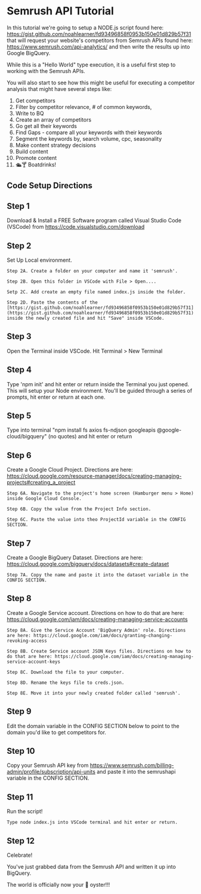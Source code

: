 # Semrush API Tutorial
In this tutorial we're going to setup a NODE.js script found here: https://gist.github.com/noahlearner/fd93496858f0953b150e01d829b57f31 that will request your website's competitors from Semrush APIs found here: https://www.semrush.com/api-analytics/ and then write the results up into Google BigQuery.

While this is a "Hello World" type execution, it is a useful first step to working with the Semrush APIs.

You will also start to see how this might be useful for executing a competitor analysis that might have several steps like:

1. Get competitors
2. Filter by competitor relevance, # of common keywords,  
3. Write to BQ
4. Create an array of competitors
5. Go get all their keywords
6. Find Gaps - compare all your keywords with their keywords
7. Segment the keywords by, search volume, cpc, seasonality
8. Make content strategy decisions
9. Build content
10. Promote content
11. 🛳🍸 Boatdrinks!

## Code Setup Directions

## Step 1 
Download & Install a FREE Software program called Visual Studio Code (VSCode) from https://code.visualstudio.com/download
## Step 2 
Set Up Local environment. 

    Step 2A. Create a folder on your computer and name it 'semrush'.
    
    Step 2B. Open this folder in VSCode with File > Open....
    
    Setp 2C. Add create an empty file named index.js inside the folder.
    
    Step 2D. Paste the contents of the [https://gist.github.com/noahlearner/fd93496858f0953b150e01d829b57f31](https://gist.github.com/noahlearner/fd93496858f0953b150e01d829b57f31) inside the newly created file and hit "Save" inside VSCode.
    
## Step 3 
Open the Terminal inside VSCode. Hit Terminal > New Terminal
## Step 4 
Type 'npm init' and hit enter or return inside the Terminal you just opened.  This will setup your Node environment. You'll be guided through a series of prompts, hit enter or return at each one.
## Step 5 
Type into terminal "npm install fs axios fs-ndjson googleapis @google-cloud/bigquery"  (no quotes) and hit enter or return
## Step 6 
Create a Google Cloud Project. Directions are here: https://cloud.google.com/resource-manager/docs/creating-managing-projects#creating_a_project
    
    Step 6A. Navigate to the project's home screen (Hamburger menu > Home) inside Google Cloud Console.
    
    Step 6B. Copy the value from the Project Info section.
    
    Step 6C. Paste the value into theo ProjectId variable in the CONFIG SECTION.
## Step 7 
Create a Google BigQuery Dataset. Directions are here: https://cloud.google.com/bigquery/docs/datasets#create-dataset
    
    Step 7A. Copy the name and paste it into the dataset variable in the CONFIG SECTION.
## Step 8 
Create a Google Service account. Directions on how to do that are here: https://cloud.google.com/iam/docs/creating-managing-service-accounts
    
    Step 8A. Give the Service Account 'BigQuery Admin' role. Directions are here: https://cloud.google.com/iam/docs/granting-changing-revoking-access
    
    Step 8B. Create Service account JSON Keys files. Directions on how to do that are here: https://cloud.google.com/iam/docs/creating-managing-service-account-keys
    
    Step 8C. Download the file to your computer.
   
    Step 8D. Rename the keys file to creds.json.
    
    Step 8E. Move it into your newly created folder called 'semrush'.
## Step 9 
Edit the domain variable in the CONFIG SECTION below to point to the domain you'd like to get competitors for.
## Step 10 
Copy your Semrush API key from https://www.semrush.com/billing-admin/profile/subscription/api-units and paste it into the semrushapi variable in the CONFIG SECTION.
## Step 11 
Run the script! 

    Type node index.js into VSCode terminal and hit enter or return.
## Step 12 
Celebrate!  

You've just grabbed data from the Semrush API and written it up into BigQuery.  

The world is officially now your 🦪 oyster!!!
